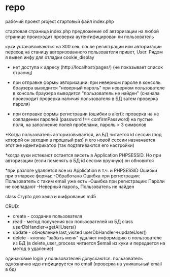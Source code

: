 # repo
рабочий проект project стартовый файл index.php

стартовая страница index.php
предложение об авторизации
на любой странице происходит проверка аутентифицирован ли пользователь

куки устанавливаются на 300 сек.
после регистрации или авторизации переход на станицу авторизованного пользователя привет, User. Рядом я вывел инфу для отладки cookie_display

- нет доступа к адресу (http://localhost/pages/) (не показывает список страниц)

- при отправке формы авторизации:
    при неверном пароле в консоль браузера выводится "неверный пароль"
    при неверном пользователе в консоль браузера выводится "пользователь не найден" (сначала происходит проверка наличия пользователя в БД затем проверка пароля)
- при отправке формы регистрации (ошибки в alert):
    проверка на не совпаденеи паролей (password !== confirmPassword)
    на пустые поля, на заполнение полей пробелами, пароль > 3 символов

*Когда пользователь авторизовывается, из БД читается id сессии (под которой он заходил в прошлый раз) и его новой сессии назначается этот же идентификатор (так подтягиваются его настройки)

*когда куки истекают остается висеть в Application PHPSESSID. Но при авторизации (если поменять в БД id сессии вручную) он обновится

*при разлоге удаляется все из Application в т.ч. и PHPSESSID
Ошибки при отпарвке формы:
-Обработано Ошибка при регистрации: Пользователь с таким email уже есть
-Ошибка при регистрации: Пароли не совпадают
-Неверный пароль, Пользователь не найден

class Crypto для хэша и шифрования md5

CRUD:
- create - создание пользователя
- read - метод получения всх пользователей из БД class userDbHandler->getAllUsers()
- update - обновление last_visited userDbHandler->updateUser()
- delete - кнопка "забыть меня" удаляет информацию о пользователе из БД (в delete_user_process читается $email из куки и передается на метод в удаление)

одинаковые login у пользователей допускаются.
пользователь однозначно идентифицируется по email (проверка на уникальный email в бд)
